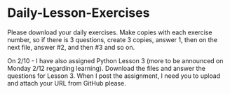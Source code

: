 # Daily-Lesson-Exercises
Please download your daily exercises. Make copies with each exercise number, so if there is 3 questions, create 3 copies, answer 1, then on the next file, answer #2, and then #3 and so on.

On 2/10 - I have also assigned Python Lesson 3 (more to be announced on Monday 2/12 regarding learning). Download the files and answer the questions for Lesson 3. When I post the assignment, I need you to upload and attach your URL from GitHub please.
